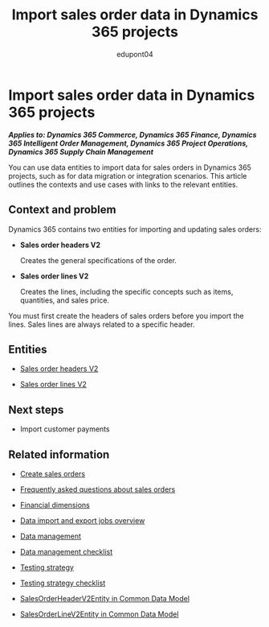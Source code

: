 ﻿---
title: Import sales order data in Dynamics 365 projects
description: Learn which data entities can help you migrate data for sales orders in Dynamics 365 implementation projects.
ms.date: 05/02/2023
ms.topic: conceptual
author: edupont04
ms.author: katiehav
---

# Import sales order data in Dynamics 365 projects

***Applies to: Dynamics 365 Commerce, Dynamics 365 Finance, Dynamics 365 Intelligent Order Management, Dynamics 365 Project Operations, Dynamics 365 Supply Chain Management***

You can use data entities to import data for sales orders in Dynamics 365 projects, such as for data migration or integration scenarios. This article outlines the contexts and use cases with links to the relevant entities.  

## Context and problem

Dynamics 365 contains two entities for importing and updating sales orders:

- **Sales order headers V2**  

  Creates the general specifications of the order.
- **Sales order lines V2**  

  Creates the lines, including the specific concepts such as items, quantities, and sales price.

You must first create the headers of sales orders before you import the lines. Sales lines are always related to a specific header.

## Entities

- [Sales order headers V2](/dynamics365/fin-ops-core/dev-itpro/data-entities/entity-sales-order-headers-v2-salesorderheaderv2?toc=/dynamics365/guidance/toc.json)  

- [Sales order lines V2](/dynamics365/fin-ops-core/dev-itpro/data-entities/entity-sales-order-lines-v2-salesorderline?toc=/dynamics365/guidance/toc.json)  

## Next steps

- Import customer payments<!--TODO: add links-->  

## Related information

- [Create sales orders](/dynamics365/supply-chain/sales-marketing/tasks/create-sales-orders)

- [Frequently asked questions about sales orders](/dynamics365/supply-chain/sales-marketing/sales-orders-faq)

- [Financial dimensions](/dynamics365/finance/general-ledger/financial-dimensions)

- [Data import and export jobs overview](/dynamics365/fin-ops-core/dev-itpro/data-entities/data-import-export-job)

- [Data management](../implementation-guide/data-management.md)  

- [Data management checklist](../implementation-guide/data-management-check-list.md)

- [Testing strategy](../implementation-guide/testing-strategy.md)  

- [Testing strategy checklist](https://aka.ms/d365-checklist-testing-strategy)

- [SalesOrderHeaderV2Entity in Common Data Model](/common-data-model/schema/core/operationscommon/entities/supplychain/salesandmarketing/salesorderheaderv2entity)

- [SalesOrderLineV2Entity in Common Data Model](/common-data-model/schema/core/operationscommon/entities/supplychain/salesandmarketing/salesorderlinev2entity)

<!--## Tags

*Stakeholders:* Data migration lead, Developer, Functional consultant, Integration lead, Solution architect

*Products:* Dynamics 365 Commerce, Dynamics 365 Finance, Dynamics 365 Intelligent Order Management, Dynamics 365 Project Operations, Dynamics 365 Supply Chain Management-->

